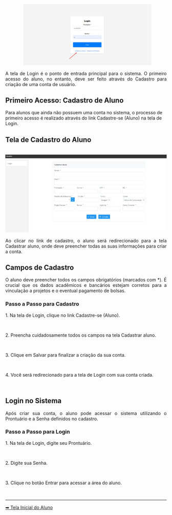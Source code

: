 <p align="center">
  <img src="/aluno/imagens_aluno/aluno_cadastro1.jpg" alt="Tela de Login do Aluno" width="400">
</p>

<p align="justify">
A tela de Login é o ponto de entrada principal para o sistema. O primeiro acesso do aluno, no entanto, deve ser feito através do Cadastro para criação de uma conta de usuário.
</p>

## Primeiro Acesso: Cadastro de Aluno
Para alunos que ainda não possuem uma conta no sistema, o processo de primeiro acesso é realizado através do link Cadastre-se (Aluno) na tela de Login.

## Tela de Cadastro do Aluno
<p align="center">
  <img src="/aluno/imagens_aluno/aluno_cadastro2.jpg" alt="Tela Cadastrar aluno" width="600">
</p>

<p align="justify">
Ao clicar no link de cadastro, o aluno será redirecionado para a tela Cadastrar aluno, onde deve preencher todas as suas informações para criar a conta.
</p>

## Campos de Cadastro
<p align="justify">
O aluno deve preencher todos os campos obrigatórios (marcados com *). É crucial que os dados acadêmicos e bancários estejam corretos para a vinculação a projetos e o eventual pagamento de bolsas.
</p>

### Passo a Passo para Cadastro
<p align="justify">1. Na tela de Login, clique no link Cadastre-se (Aluno).</p>  
<p align="justify">2. Preencha cuidadosamente todos os campos na tela Cadastrar aluno.</p>  
<p align="justify">3. Clique em Salvar para finalizar a criação da sua conta.</p>  
<p align="justify">4. Você será redirecionado para a tela de Login com sua conta criada.</p>  

## Login no Sistema
<p align="justify">
Após criar sua conta, o aluno pode acessar o sistema utilizando o Prontuário e a Senha definidos no cadastro.
</p>

### Passo a Passo para Login
<p align="justify">1. Na tela de Login, digite seu Prontuário.</p>  
<p align="justify">2. Digite sua Senha.</p>  
<p align="justify">3. Clique no botão Entrar para acessar a área do aluno.</p>  

--- 

[➡ Tela Inicial do Aluno](tela_inicial_aluno.md)